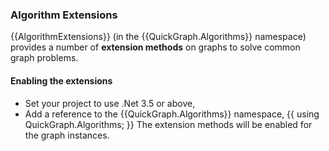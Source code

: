### Algorithm Extensions

{{AlgorithmExtensions}} (in the {{QuickGraph.Algorithms}} namespace) provides a number of **extension methods** on graphs to solve common graph problems.

#### Enabling the extensions

* Set your project to use .Net 3.5 or above,
* Add a reference to the {{QuickGraph.Algorithms}} namespace,
{{
using QuickGraph.Algorithms;
}}
The extension methods will be enabled for the graph instances.